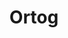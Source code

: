 ---
Numero: 66
title: Ortog
Autor: Kurt Steiner
Co-autor: 
Ano-de-Publicacao: 1961
Titulo-original: "Aux Armes dOrtog"
Tradutor: Mário-Henrique Leiria
Co-tradutor: 
Ano-de-edicao: 1960
alias: Kurt-Steiner
Autor2-alias: 
Tradutor1-alias: Mario-Henrique-Leiria
Tradutor2-alias: 
Titulo-link: 66-Ortog
Capa: Lima de Freitas
pags: 147
Capa-link: Lima-de-Freitas
---